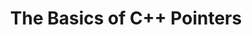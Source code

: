 ---
id: cpp-pointer-basics
title: The Basics of C++ Pointers
sidebar_label: The Basics of C++ Pointers
sidebar_position: 1
tags:
  [
    c++,
    programming,
    c++ programming,
    pointers,
    c++ pointers,
    pointer basics
  ]
description: In this tutorial, we'll dive into the basics of C++ pointers. We'll explore how pointers work, how to declare and initialize them, and how to use them to manipulate memory addresses and data. Understanding pointers is crucial for advanced memory management and data manipulation in C++, making this tutorial essential for any programmer aiming to master the language.
---